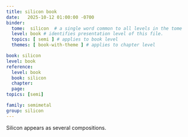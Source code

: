 ```yaml
---
title: silicon book
date:   2025-10-12 01:00:00 -0700
binder:
  tome:  silicon  # a single word common to all levels in the tome 
  level: book # identifies presentation level of this file.
  topics: [ semi ] # applies to book level
  themes: [ book-with-theme ] # applies to chapter level

book: silicon
level: book
reference:
  level: book
  book: silicon
  chapter:
  page:
topics: [semi]

family: semimetal
group: silicon
---
```

Silicon appears as several compositions.
